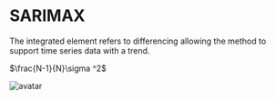# SARIMAX

The integrated element refers to differencing allowing the method to support time series data with a trend.

$\frac{N-1}{N}\sigma ^2$

![avatar](https://note.youdao.com/yws/public/resource/62370393d60c6fe71902927198d1f880/xmlnote/0EB7544C19B9496394D78D85068D0CB8/1911)



